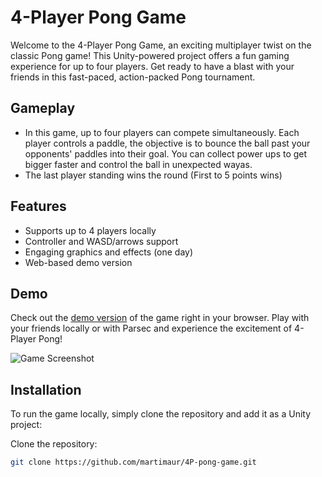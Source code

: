 # 4-Player Pong Game

Welcome to the 4-Player Pong Game, an exciting multiplayer twist on the classic Pong game! This Unity-powered project offers a fun gaming experience for up to four players. Get ready to have a blast with your friends in this fast-paced, action-packed Pong tournament.

## Gameplay

- In this game, up to four players can compete simultaneously. Each player controls a paddle, the objective is to bounce the ball past your opponents' paddles into their goal. You can collect power ups to get bigger faster and control the ball in unexpected wayas. 
- The last player standing wins the round (First to 5 points wins)

## Features

- Supports up to 4 players locally
- Controller and WASD/arrows support
- Engaging graphics and effects (one day)
- Web-based demo version

## Demo

Check out the [demo version](https://martimaur.itch.io/4-player-pong-game) of the game right in your browser. Play with your friends locally or with Parsec and experience the excitement of 4-Player Pong!

![Game Screenshot](game-screenshot.png)

## Installation

To run the game locally, simply clone the repository and add it as a Unity project:

Clone the repository:
   ```bash
   git clone https://github.com/martimaur/4P-pong-game.git
